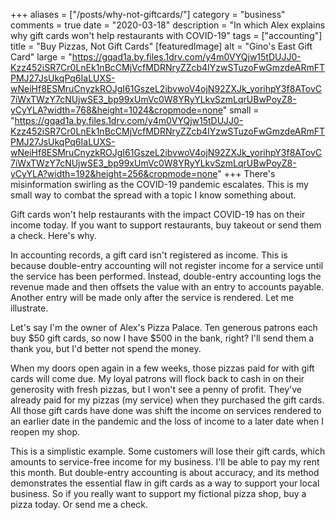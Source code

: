 +++
aliases = ["/posts/why-not-giftcards/"]
category = "business"
comments = true
date = "2020-03-18"
description = "In which Alex explains why gift cards won't help restaurants with COVID-19"
tags = ["accounting"]
title = "Buy Pizzas, Not Gift Cards"
[featuredImage]
  alt   = "Gino's East Gift Card"
  large = "https://gqad1a.by.files.1drv.com/y4m0VYQjw15tDUJJ0-Kzz452iSR7Cr0LnEk1nBcCMjVcfMDRNryZZcb4IYzwSTuzoFwGmzdeARmFTPMJ27JsUkqPq6IaLUXS-wNeiHf8ESMruCnyzkROJgI61GszeL2ibvwoV4ojN92ZXJk_yorihpY3f8ATovC7iWxTWzY7cNUjwSE3_bp99xUmVc0W8YRyYLkvSzmLqrUBwPoyZ8-yCyYLA?width=768&height=1024&cropmode=none"
  small = "https://gqad1a.by.files.1drv.com/y4m0VYQjw15tDUJJ0-Kzz452iSR7Cr0LnEk1nBcCMjVcfMDRNryZZcb4IYzwSTuzoFwGmzdeARmFTPMJ27JsUkqPq6IaLUXS-wNeiHf8ESMruCnyzkROJgI61GszeL2ibvwoV4ojN92ZXJk_yorihpY3f8ATovC7iWxTWzY7cNUjwSE3_bp99xUmVc0W8YRyYLkvSzmLqrUBwPoyZ8-yCyYLA?width=192&height=256&cropmode=none"
+++
There's misinformation swirling as the COVID-19 pandemic escalates. This is my small way to combat the spread with a topic I know something about.

Gift cards won't help restaurants with the impact COVID-19 has on their income today. If you want to support restaurants, buy takeout or send them a check. Here's why.

In accounting records, a gift card isn't registered as income. This is because double-entry accounting will not register income for a service until the service has been performed. Instead, double-entry accounting logs the revenue made and then offsets the value with an entry to accounts payable. Another entry will be made only after the service is rendered. Let me illustrate.

Let's say I'm the owner of Alex's Pizza Palace. Ten generous patrons each buy $50 gift cards, so now I have $500 in the bank, right? I'll send them a thank you, but I'd better not spend the money.

When my doors open again in a few weeks, those pizzas paid for with gift cards will come due. My loyal patrons will flock back to cash in on their generosity with fresh pizzas, but I won't see a penny of profit. They've already paid for my pizzas (my service) when they purchased the gift cards. All those gift cards have done was shift the income on services rendered to an earlier date in the pandemic and the loss of income to a later date when I reopen my shop.

This is a simplistic example. Some customers will lose their gift cards, which amounts to service-free income for my business. I'll be able to pay my rent this month. But double-entry accounting is about accuracy, and its method demonstrates the essential flaw in gift cards as a way to support your local business. So if you really want to support my fictional pizza shop, buy a pizza today. Or send me a check.
